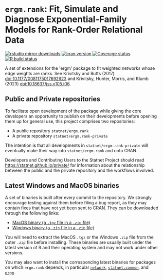 # `ergm.rank`: Fit, Simulate and Diagnose Exponential-Family Models for Rank-Order Relational Data

[![rstudio mirror downloads](https://cranlogs.r-pkg.org/badges/ergm.rank?color=2ED968)](https://cranlogs.r-pkg.org/)
[![cran version](https://www.r-pkg.org/badges/version/ergm.rank)](https://cran.r-project.org/package=ergm.rank)
[![Coverage status](https://codecov.io/gh/statnet/ergm.rank/branch/master/graph/badge.svg)](https://codecov.io/github/statnet/ergm.rank?branch=master)
[![R build status](https://github.com/statnet/ergm.rank/workflows/R-CMD-check/badge.svg)](https://github.com/statnet/ergm.rank/actions)

A set of extensions for the 'ergm' package to fit weighted networks whose edge weights are ranks. See Krivitsky and Butts (2017) <doi:10.1177/0081175017692623> and Krivitsky, Hunter, Morris, and Klumb (2023) <doi:10.18637/jss.v105.i06>.

## Public and Private repositories

To facilitate open development of the package while giving the core developers an opportunity to publish on their developments before opening them up for general use, this project comprises two repositories:
* A public repository `statnet/ergm.rank`
* A private repository `statnet/ergm.rank-private`

The intention is that all developments in `statnet/ergm.rank-private` will eventually make their way into `statnet/ergm.rank` and onto CRAN.

Developers and Contributing Users to the Statnet Project should read https://statnet.github.io/private/ for information about the relationship between the public and the private repository and the workflows involved.

## Latest Windows and MacOS binaries

A set of binaries is built after every commit to the repository. We strongly encourage testing against them before filing a bug report, as they may contain fixes that have not yet been sent to CRAN. They can be downloaded through the following links:

* [MacOS binary (a `.tgz` file in a `.zip` file)](https://nightly.link/statnet/ergm.rank/workflows/R-CMD-check.yaml/master/macOS-rrelease-binaries.zip)
* [Windows binary (a `.zip` file in a `.zip` file)](https://nightly.link/statnet/ergm.rank/workflows/R-CMD-check.yaml/master/Windows-rrelease-binaries.zip)

You will need to extract the MacOS `.tgz` or the Windows `.zip` file from the outer `.zip` file before installing. These binaries are usually built under the latest version of R and their operating system and may not work under other versions.

You may also want to install the corresponding latest binaries for packages on which `ergm.rank` depends, in particular [`network`](https://github.com/statnet/network), [`statnet.common`](https://github.com/statnet/statnet.common), and [`ergm`](https://github.com/statnet/ergm).
